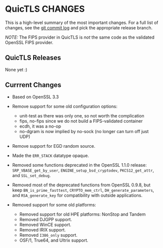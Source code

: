 QuicTLS CHANGES
===============

This is a high-level summary of the most important changes.
For a full list of changes, see the [git commit log][log] and
pick the appropriate release branch.

  [log]: https://github.com/quictls/quictls/commits/

*NOTE:*
The FIPS provider in QuicTLS is *not* the same code as the validated
OpenSSL FIPS provider.

QuicTLS Releases
----------------
None yet :)

Currrent Changes
----------------
- Based on OpenSSL 3.3

- Remove support for some old configuration options:
  - unit-test as there was only one, so not worth the complication
  - fips, no-fips since we do not build a FIPS-validated container
  - ecdh, it was a no-op
  - no-dgram is now implied by no-sock (no longer can turn off just UDP)

- Remove support for EGD random source.

- Made the `ERR_STACK` datatype opaque.

- Removed some functions deprecated in the OpenSSL 1.1.0 release:
`SRP_VBASE_get_by_user`, `ENGINE_setup_bsd_cryptodev`,
`PKCS12_get_attr`, and `SSL_set_debug`.

- Removed most of the deprecated functions from OpenSSL 0.9.8, but keep
`BN_is_prime_fasttest`, `CRYPTO_mem_ctrl`, `DH_generate_parameters`, and
`RSA_generate_key` for compatibility with outside applications.

- Removed support for some old platforms:
  - Removed support for old HPE platforms: NonStop and Tandem
  - Removed DJGPP support.
  - Removed WinCE support.
  - Removed IRIX support.
  - Removed `I386_only` support.
  - OSF/1, True64, and Ultrix support.
